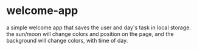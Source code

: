 # welcome-app
 a simple welcome app that saves the user and day's task in local storage. the sun/moon will change colors and position on the page, and the background will change colors, with time of day. 

